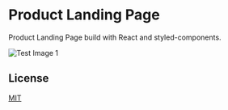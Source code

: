 # Product Landing Page

Product Landing Page build with React and styled-components.

![Test Image 1](https://github.com/jp-lourenco/product-landing-page/tree/master/screen.jpg)

## License

[MIT](https://choosealicense.com/licenses/mit/)
